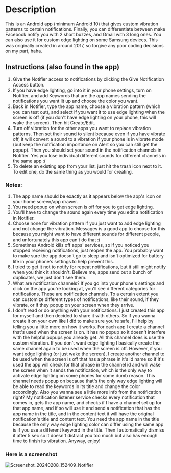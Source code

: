 # Description
This is an Android app (minimum Android 10) that gives custom vibration patterns to certain notifications. Finally, you can differentiate between make Facebook notify you with 2 short buzzes, and Gmail with 3 long ones. You can also use it for custom edge lighting on some Samsung devices. This was originally created in around 2017, so forgive any poor coding decisions on my part, haha.

## Instructions (also found in the app)

1. Give the Notifier access to notifications by clicking the Give Notification Access button.
2. If you have edge lighting, go into it in your phone settings, turn on Notifier, and add Keywords that are the app names sending the notifications you want lit up and choose the color you want.
3. Back in Notifier, type the app name, choose a vibration pattern (which you can test out), and select if you want it to use edge lighting when the screen is off (if you don't have edge lighting on your phone, this will wake the screen). Then hit Create/Edit.
4. Turn off vibration for the other apps you want to replace vibration patterns. Then set their sound to silent because even if you have vibrate off, it will convert a sound to a vibration if your phone is in vibrate mode (but keep the notification importance on Alert so you can still get the popup). Then you should set your sound in the notification channels in Notifier. Yes you lose individual different sounds for different channels in the same app :(
5. To delete an existing app from your list, just hit the trash icon next to it. To edit one, do the same thing as you would for creating.

### Notes:
1. The app name should be exactly as it appears below the app's icon on your home screen/app drawer.
2. You need popup on when screen is off for you to get edge lighting.
3. You'll have to change the sound again every time you edit a notification in Notifier.
4. Choose none for vibration pattern if you just want to add edge lighting and not change the vibration. Messages is a good app to choose for this because you might want to have different sounds for different people, and unfortunately this app can't do that :(
5. Sometimes Android kills off apps' services, so if you noticed you stopped receiving notifications, just reopen the app. You probably want to make sure the app doesn't go to sleep and isn't optimized for battery life in your phone's settings to help prevent this.
6. I tried to get it not to notify for repeat notifications, but it still might notify when you think it shouldn't. Believe me, apps send out a bunch of duplicates, we just don't see them.
7. What are notification channels? If you go into your phone's settings and click on the app you're looking at, you'll see different categories for notifications. These are notification channels. To a certain extent you can customize different types of notifications, like their sound, if they vibrate, or if they popup on your screen when they arrive.
8. I don't read or do anything with your notifications. I just created this app for myself and then decided to share it with others. So if you wanna create it on your own like I did to make sure you're safe, I'll help by telling you a little more on how it works. For each app I create a channel that's used when the screen is on. It has no popup so it doesn't interfere with the helpful popups you already get. All this channel does is use the custom vibration. If you don't want edge lighting I basically create the same channel again to be used when the screen is off. However, if you want edge lighting (or just wake the screen), I create another channel to be used when the screen is off that has a phrase in it's id name so if it's used the app will check for that phrase in the channel id and will wake the screen when it sends the notification, which is the only way to activate edge lighting on some phones for some dumb reason. This channel needs popup on because that's the only way edge lighting will be able to read the keywords in its title and change the color accordingly. Also you wanna see a little more info from the notification right? My notification listener service checks every notification that comes in, gets the app name, and checks if I have a channel set up for that app name, and if so will use it and send a notification that has the app name in the title, and in the content text it will have the original notification's title and content text. You need the app name in the title because the only way edge lighting color can differ using the same app is if you use a different keyword in the title. Then I automatically dismiss it after 5 sec so it doesn't distract you too much but also has enough time to finish its vibration. Anyway, enjoy!

### Here is a screenshot
![Screenshot_20240208_152409_Notifier](https://github.com/dilfruh/Notifier/assets/158101348/ffa88098-543b-41d7-a067-252b5cd87402)



